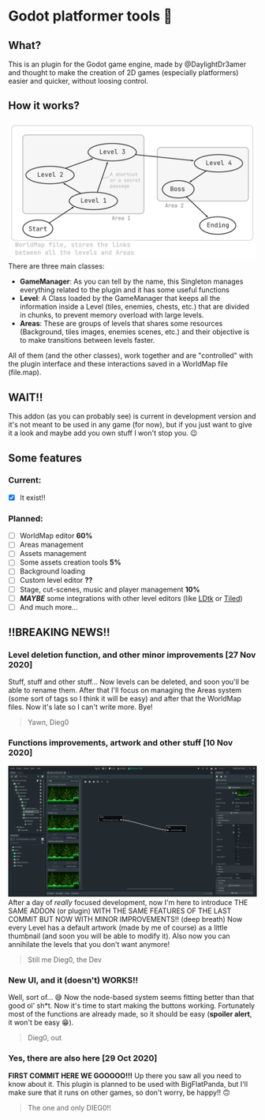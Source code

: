 # Godot platformer tools :wrench:

## What?
This is an plugin for the Godot game engine, made by @DaylightDr3amer and thought to make the creation of 2D games (especially platformers) easier and quicker, without loosing control.

## How it works?
![Level Idea](https://github.com/TheFriendsCraftTeam/GodotPlatformerTools/blob/main/web/level_system.png)
There are three main classes:
- **GameManager**: As you can tell by the name, this Singleton manages everything related to the plugin and it has some useful functions
- **Level**: A Class loaded by the GameManager that keeps all the information inside a Level (tiles, enemies, chests, etc.) that are divided in chunks, to prevent memory overload with large levels.
- **Areas**: These are groups of levels that shares some resources (Background, tiles images, enemies scenes, etc.) and their objective is to make transitions between levels faster.

All of them (and the other classes), work together and are "controlled" with the plugin interface and these interactions saved in a WorldMap file (file.map).

## WAIT!!
This addon (as you can probably see) is current in development version and it's not meant to be used in any game (for now), but if you just want to give it a look and maybe add you own stuff I won't stop you. :wink:
## Some features

### Current:
- [x] It exist!!

### Planned:
- [ ] WorldMap editor **60%**
- [ ] Areas management
- [ ] Assets management
- [ ] Some assets creation tools **5%**
- [ ] Background loading
- [ ] Custom level editor **??**
- [ ] Stage, cut-scenes, music and player management **10%**
- [ ] ***MAYBE*** some integrations with other level editors (like [LDtk](https://deepnight.net/tools/ldtk-2d-level-editor/) or [Tiled](https://www.mapeditor.org/))
- [ ] And much more...

## !!BREAKING NEWS!!
### Level deletion function, and other minor improvements [27 Nov 2020]
Stuff, stuff and other stuff... Now levels can be deleted, and soon you'll be able to rename them. After that I'll focus on managing the Areas system (some sort of tags so I think it will be easy) and after that the WorldMap files. Now it's late so I can't write more. Bye!
> Yawn, Dieg0

### Functions improvements, artwork and other stuff [10 Nov 2020]
![UI](https://github.com/TheFriendsCraftTeam/GodotPlatformerTools/blob/main/web/screenshot_1.png)
After a day of *really* focused development, now I'm here to introduce THE SAME ADDON (or plugin) WITH THE SAME FEATURES OF THE LAST COMMIT BUT NOW WITH MINOR IMPROVEMENTS!! (deep breath) Now every Level has a default artwork (made by me of course) as a little thumbnail (and soon you will be able to modify it). Also now you can annihilate the levels that you don't want anymore!
> Still me Dieg0, the Dev

### New UI, and it (doesn't) WORKS!!
Well, sort of... :sweat_smile: Now the node-based system seems fitting better than that good ol' sh\*t. Now it's time to start making the buttons working. Fortunately most of the functions are already made, so it should be easy (**spoiler alert**, it won't be easy :grin:).
> Dieg0, out

### Yes, there are also here [29 Oct 2020]
**FIRST COMMIT HERE WE GOOOOO!!!** Up there you saw all you need to know about it. This plugin is planned to be used with BigFlatPanda, but I'll make sure that it runs on other games, so don't worry, be happy!! :upside_down_face:
> The one and only DIEG0!!
